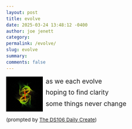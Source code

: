 ```yaml
---
layout: post
title: evolve
date: 2025-03-24 13:48:12 -0400
author: joe jenett
category: 
permalink: /evolve/
slug: evolve
summary: 
comments: false
---
```

<div style="display:flex;flex-direction:row;">
<img src="/images/evolve.gif" alt="" width="100" style="width:100px;position:relative;float left;margin:0 8px 32px 0;">
<div>
<p style="font-size:1.1rem;margin-top:-2px;line-height:1.75em;">
as we each evolve<br>
hoping to find clarity<br>
some things never change
</p>

</div>
</div>
<p style="font-size:.85rem;margin-top:-18px;">
(prompted by <a href="https://daily.ds106.us/tdc4819/">The DS106 Daily Create</a>)
</p>

<a style="display:none;" href="https://brid.gy/publish/mastodon"><small>(cross-posted to mastodon)</small></a>
